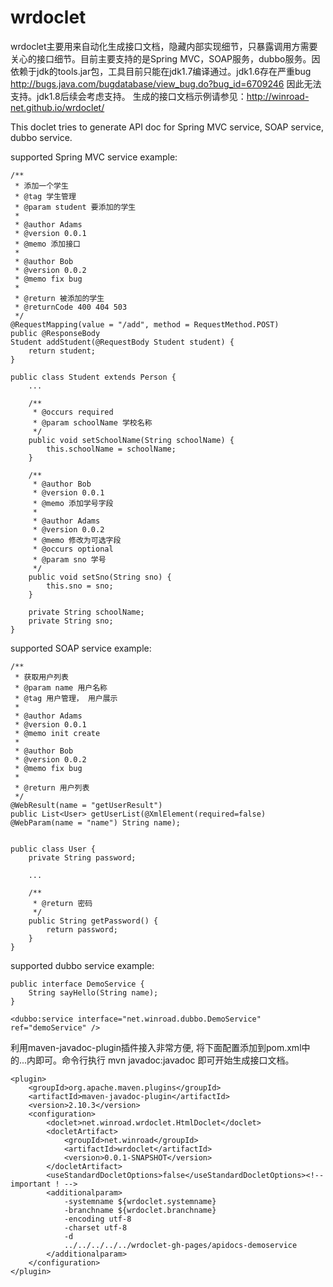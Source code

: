 # wrdoclet
wrdoclet主要用来自动化生成接口文档，隐藏内部实现细节，只暴露调用方需要关心的接口细节。目前主要支持的是Spring MVC，SOAP服务，dubbo服务。因依赖于jdk的tools.jar包，工具目前只能在jdk1.7编译通过。jdk1.6存在严重bug http://bugs.java.com/bugdatabase/view_bug.do?bug_id=6709246 因此无法支持。jdk1.8后续会考虑支持。
生成的接口文档示例请参见：http://winroad-net.github.io/wrdoclet/

This doclet tries to generate API doc for Spring MVC service, SOAP service, dubbo service.

supported Spring MVC service example:

	/**
	 * 添加一个学生
	 * @tag 学生管理
	 * @param student 要添加的学生
	 * 
	 * @author Adams 
	 * @version 0.0.1 
	 * @memo 添加接口
	 * 
	 * @author Bob 
	 * @version 0.0.2 
	 * @memo fix bug
	 * 
	 * @return 被添加的学生
	 * @returnCode 400 404 503
	 */
	@RequestMapping(value = "/add", method = RequestMethod.POST)
	public @ResponseBody
	Student addStudent(@RequestBody Student student) {
		return student;
	}	
	
	public class Student extends Person {
		...
		
		/**
		 * @occurs required
		 * @param schoolName 学校名称
		 */
		public void setSchoolName(String schoolName) {
			this.schoolName = schoolName;
		}

		/**
		 * @author Bob
		 * @version 0.0.1
		 * @memo 添加学号字段
		 * 
		 * @author Adams
		 * @version 0.0.2
		 * @memo 修改为可选字段
		 * @occurs optional
		 * @param sno 学号
		 */
		public void setSno(String sno) {
			this.sno = sno;
		}

		private String schoolName;
		private String sno;
	}	
	
supported SOAP service example:

	/**
	 * 获取用户列表
	 * @param name 用户名称
	 * @tag 用户管理， 用户展示
	 * 
	 * @author Adams
	 * @version 0.0.1
	 * @memo init create
	 * 
	 * @author Bob
	 * @version 0.0.2
	 * @memo fix bug
	 * 
	 * @return 用户列表
	 */
	@WebResult(name = "getUserResult")
	public List<User> getUserList(@XmlElement(required=false) @WebParam(name = "name") String name);
	

	public class User {
		private String password;
		
		...
		
		/**
		 * @return 密码
		 */
		public String getPassword() {
			return password;
		}
	}	
	
	
supported dubbo service example:

	public interface DemoService {
		String sayHello(String name);
	}
	
	<dubbo:service interface="net.winroad.dubbo.DemoService" ref="demoService" />


利用maven-javadoc-plugin插件接入非常方便, 将下面配置添加到pom.xml中的<build><plugins>...</plugins></build>内即可。命令行执行 mvn javadoc:javadoc 即可开始生成接口文档。

	<plugin>
		<groupId>org.apache.maven.plugins</groupId>
		<artifactId>maven-javadoc-plugin</artifactId>
		<version>2.10.3</version>
		<configuration>
			<doclet>net.winroad.wrdoclet.HtmlDoclet</doclet>
			<docletArtifact>
				<groupId>net.winroad</groupId>
				<artifactId>wrdoclet</artifactId>
				<version>0.0.1-SNAPSHOT</version>
			</docletArtifact>
			<useStandardDocletOptions>false</useStandardDocletOptions><!-- important ! -->
			<additionalparam>
				-systemname ${wrdoclet.systemname}
				-branchname ${wrdoclet.branchname}
				-encoding utf-8
				-charset utf-8
				-d
				../../../../../wrdoclet-gh-pages/apidocs-demoservice
			</additionalparam>
		</configuration>
	</plugin>
